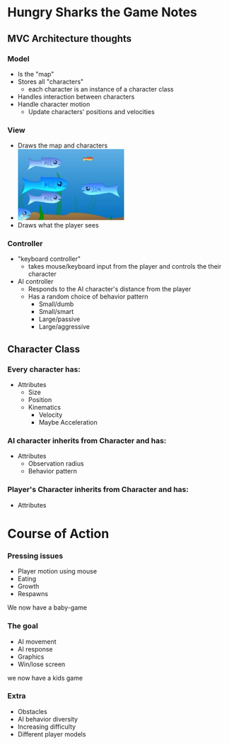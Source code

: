 # Hungry Sharks the Game Notes

## MVC Architecture thoughts

### Model

- Is the "map"
- Stores all "characters"
  - each character is an instance of a character class
- Handles interaction between characters
- Handle character motion
  - Update characters' positions and velocities

### View

- Draws the map and characters
- ![text](images/model.jpg)
- Draws what the player sees

### Controller

- "keyboard controller"
  - takes mouse/keyboard input from the player and controls the their character
- AI controller
  - Responds to the AI character's distance from the player
  - Has a random choice of behavior pattern
    - Small/dumb
    - Small/smart
    - Large/passive
    - Large/aggressive

## Character Class

### Every character has:

- Attributes
  - Size
  - Position
  - Kinematics
    - Velocity
    - Maybe Acceleration

### AI character inherits from Character and has:

- Attributes
  - Observation radius
  - Behavior pattern

### Player's Character inherits from Character and has:

- Attributes
  
# Course of Action

### Pressing issues

- Player motion using mouse
- Eating
- Growth
- Respawns

We now have a baby-game

### The goal

- AI movement
- AI response
- Graphics
- Win/lose screen

we now have a kids game

### Extra

- Obstacles
- AI behavior diversity
- Increasing difficulty
- Different player models
